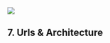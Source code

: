 <img src="http://uploads.neatorama.com/images/posts/676/53/53676/1350348339-0.jpg">

## 7. Urls & Architecture